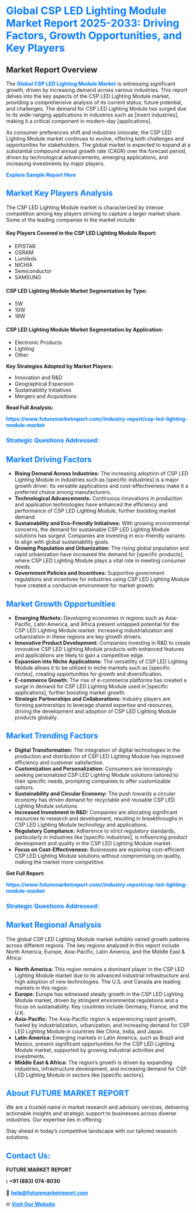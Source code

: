 <h1 style="color: #007BFF;">Global CSP LED Lighting Module Market Report 2025-2033: Driving Factors, Growth Opportunities, and Key Players</h1>

<section id="overview">
<h2>Market Report Overview</h2>
<p>The <a href="https://www.futuremarketreport.com//industry-report/csp-led-lighting-module-market" style="color: #007BFF; text-decoration: none;"><strong>Global CSP LED Lighting Module Market</strong></a> is witnessing significant growth, driven by increasing demand across various industries. This report delves into the key aspects of the CSP LED Lighting Module market, providing a comprehensive analysis of its current status, future potential, and challenges. The demand for CSP LED Lighting Module has surged due to its wide-ranging applications in industries such as [insert industries], making it a critical component in modern-day [applications].</p>
<p>As consumer preferences shift and industries innovate, the CSP LED Lighting Module market continues to evolve, offering both challenges and opportunities for stakeholders. The global market is expected to expand at a substantial compound annual growth rate (CAGR) over the forecast period, driven by technological advancements, emerging applications, and increasing investments by major players.</p>
</section>

<section id="overview">
<p><a href="https://www.futuremarketreport.com//request-sample/reportId=76157" style="color: #007BFF; text-decoration: none;"><strong>Explore Sample Report Here</strong></a></p>
</section>

<section id="key-players">
<h2 style="color: #007BFF;">Market Key Players Analysis</h2>
<p>The CSP LED Lighting Module market is characterized by intense competition among key players striving to capture a larger market share. Some of the leading companies in the market include:</p>
<h4>Key Players Covered in the CSP LED Lighting Module Report:</h4>
<ul><li>EPISTAR</li><li>OSRAM</li><li>Lumileds</li><li>NICHIA</li><li>Semiconductor</li><li>SAMSUNG</li></ul>
<h4>CSP LED Lighting Module Market Segmentation by Type:</h4>
<ul><li>5W</li><li>10W</li><li>18W</li></ul>

<h4>CSP LED Lighting Module Market Segmentation by Application:</h4>
<ul><li>Electronic Products</li><li>Lighting</li><li>Other</li></ul>
<p><strong>Key Strategies Adopted by Market Players:</strong></p>
<ul>
<li>Innovation and R&D</li>
<li>Geographical Expansion</li>
<li>Sustainability Initiatives</li>
<li>Mergers and Acquisitions</li>
</ul>
</section>

<section>
<p><strong>Read Full Analysis: </strong></p><a href="https://www.futuremarketreport.com//industry-report/csp-led-lighting-module-market" style="color: #007BFF; text-decoration: none;"><strong>https://www.futuremarketreport.com//industry-report/csp-led-lighting-module-market</strong></a>
<h3 style="color: #007BFF;">Strategic Questions Addressed:</h3>
</section>

<section id="driving-factors">
<h2 style="color: #007BFF;">Market Driving Factors</h2>
<ul>
<li><strong>Rising Demand Across Industries:</strong> The increasing adoption of CSP LED Lighting Module in industries such as [specific industries] is a major growth driver. Its versatile applications and cost-effectiveness make it a preferred choice among manufacturers.</li>
<li><strong>Technological Advancements:</strong> Continuous innovations in production and application technologies have enhanced the efficiency and performance of CSP LED Lighting Module, further boosting market demand.</li>
<li><strong>Sustainability and Eco-Friendly Initiatives:</strong> With growing environmental concerns, the demand for sustainable CSP LED Lighting Module solutions has surged. Companies are investing in eco-friendly variants to align with global sustainability goals.</li>
<li><strong>Growing Population and Urbanization:</strong> The rising global population and rapid urbanization have increased the demand for [specific products], where CSP LED Lighting Module plays a vital role in meeting consumer needs.</li>
<li><strong>Government Policies and Incentives:</strong> Supportive government regulations and incentives for industries using CSP LED Lighting Module have created a conducive environment for market growth.</li>
</ul>
</section>

<section id="growth-opportunities">
<h2 style="color: #007BFF;">Market Growth Opportunities</h2>
<ul>
<li><strong>Emerging Markets:</strong> Developing economies in regions such as Asia-Pacific, Latin America, and Africa present untapped potential for the CSP LED Lighting Module market. Increasing industrialization and urbanization in these regions are key growth drivers.</li>
<li><strong>Innovative Product Development:</strong> Companies investing in R&D to create innovative CSP LED Lighting Module products with enhanced features and applications are likely to gain a competitive edge.</li>
<li><strong>Expansion into Niche Applications:</strong> The versatility of CSP LED Lighting Module allows it to be utilized in niche markets such as [specific niches], creating opportunities for growth and diversification.</li>
<li><strong>E-commerce Growth:</strong> The rise of e-commerce platforms has created a surge in demand for CSP LED Lighting Module used in [specific applications], further boosting market growth.</li>
<li><strong>Strategic Partnerships and Collaborations:</strong> Industry players are forming partnerships to leverage shared expertise and resources, driving the development and adoption of CSP LED Lighting Module products globally.</li>
</ul>
</section>

<section id="trending-factors">
<h2 style="color: #007BFF;">Market Trending Factors</h2>
<ul>
<li><strong>Digital Transformation:</strong> The integration of digital technologies in the production and distribution of CSP LED Lighting Module has improved efficiency and customer satisfaction.</li>
<li><strong>Customization and Personalization:</strong> Consumers are increasingly seeking personalized CSP LED Lighting Module solutions tailored to their specific needs, prompting companies to offer customizable options.</li>
<li><strong>Sustainability and Circular Economy:</strong> The push towards a circular economy has driven demand for recyclable and reusable CSP LED Lighting Module solutions.</li>
<li><strong>Increased Investment in R&D:</strong> Companies are allocating significant resources to research and development, resulting in breakthroughs in CSP LED Lighting Module technology and applications.</li>
<li><strong>Regulatory Compliance:</strong> Adherence to strict regulatory standards, particularly in industries like [specific industries], is influencing product development and quality in the CSP LED Lighting Module market.</li>
<li><strong>Focus on Cost-Effectiveness:</strong> Businesses are exploring cost-efficient CSP LED Lighting Module solutions without compromising on quality, making the market more competitive.</li>
</ul>
</section>

<section>
<p><strong>Get Full Report: </strong></p><a href="https://www.futuremarketreport.com//industry-report/csp-led-lighting-module-market" style="color: #007BFF; text-decoration: none;"><strong>https://www.futuremarketreport.com//industry-report/csp-led-lighting-module-market</strong></a>
<h3 style="color: #007BFF;">Strategic Questions Addressed:</h3>
</section>


<section id="regional-analysis">
<h2 style="color: #007BFF;">Market Regional Analysis</h2>
<p>The global CSP LED Lighting Module market exhibits varied growth patterns across different regions. The key regions analyzed in this report include North America, Europe, Asia-Pacific, Latin America, and the Middle East & Africa:</p>
<ul>
<li><strong>North America:</strong> This region remains a dominant player in the CSP LED Lighting Module market due to its advanced industrial infrastructure and high adoption of new technologies. The U.S. and Canada are leading markets in this region.</li>
<li><strong>Europe:</strong> Europe has witnessed steady growth in the CSP LED Lighting Module market, driven by stringent environmental regulations and a focus on sustainability. Key countries include Germany, France, and the U.K.</li>
<li><strong>Asia-Pacific:</strong> The Asia-Pacific region is experiencing rapid growth, fueled by industrialization, urbanization, and increasing demand for CSP LED Lighting Module in countries like China, India, and Japan.</li>
<li><strong>Latin America:</strong> Emerging markets in Latin America, such as Brazil and Mexico, present significant opportunities for the CSP LED Lighting Module market, supported by growing industrial activities and investments.</li>
<li><strong>Middle East & Africa:</strong> The region’s growth is driven by expanding industries, infrastructure development, and increasing demand for CSP LED Lighting Module in sectors like [specific sectors].</li>
</ul>
</section>

<footer>
<h2 style="color: #007BFF;">About FUTURE MARKET REPORT</h2>
<p>We are a trusted name in market research and advisory services, delivering actionable insights and strategic support to businesses across diverse industries. Our expertise lies in offering:</p>

<p>Stay ahead in today’s competitive landscape with our tailored research solutions.</p>

<h2 style="color: #007BFF;">Contact Us:</h2>
<p><strong>FUTURE MARKET REPORT</strong></p>
<p>📞 <strong>+91 (883) 074-8030</strong></p>
<p>📧 <strong><a href="mailto:help@futuremarketreport.com" style="color: #007BFF;">help@futuremarketreport.com</a></strong></p>
<p>🌐 <strong><a href="https://www.futuremarketreport.com/" style="color: #007BFF;">Visit Our Website</a></strong></p>
</footer>